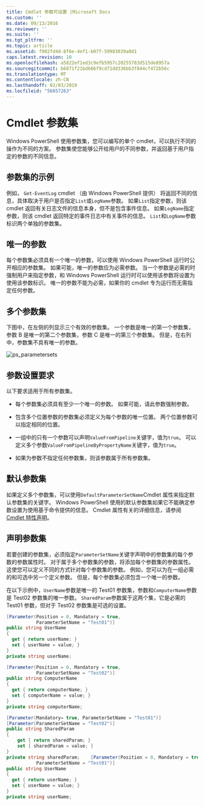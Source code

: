 ```yaml
---
title: Cmdlet 参数可设置 |Microsoft Docs
ms.custom: ''
ms.date: 09/13/2016
ms.reviewer: ''
ms.suite: ''
ms.tgt_pltfrm: ''
ms.topic: article
ms.assetid: f902fd4d-8f6e-4ef1-b07f-59983039a0d1
caps.latest.revision: 10
ms.openlocfilehash: a5822ef1ed3c9efb5957c20255783d515de8957a
ms.sourcegitcommit: b6871f21bd666f9cd71dd336bb3f844cf472b56c
ms.translationtype: MT
ms.contentlocale: zh-CN
ms.lasthandoff: 02/03/2019
ms.locfileid: "56857263"
---
```

# <a name="cmdlet-parameter-sets"></a>Cmdlet 参数集

Windows PowerShell 使用参数集，您可以编写的单个 cmdlet，可以执行不同的操作为不同的方案。 参数集使您能够公开给用户的不同参数，并返回基于用户指定的参数的不同信息。

## <a name="examples-of-parameter-sets"></a>参数集的示例

例如， `Get-EventLog` cmdlet （由 Windows PowerShell 提供） 将返回不同的信息，具体取决于用户是否指定`List`或`LogName`参数。 如果`List`指定参数，则该 cmdlet 返回有关日志文件的信息本身，但不是包含事件信息。 如果`LogName`指定参数，则该 cmdlet 返回特定的事件日志中有关事件的信息。 `List`和`LogName`参数标识两个单独的参数集。

## <a name="unique-parameter"></a>唯一的参数

每个参数集必须具有一个唯一的参数，可以使用 Windows PowerShell 运行时公开相应的参数集。 如果可能，唯一的参数应为必需参数。 当一个参数是必需的时强制用户来指定参数，和 Windows PowerShell 运行时可以使用该参数将设置为使用该参数标识。 唯一的参数不能为必需，如果你的 cmdlet 专为运行而无需指定任何参数。

## <a name="multiple-parameter-sets"></a>多个参数集

下图中，在左侧的列显示三个有效的参数集。 一个参数是唯一的第一个参数集，参数 B 是唯一的第二个参数集，参数 C 是唯一的第三个参数集。 但是，在右列中，参数集不具有唯一的参数。

![ps_parametersets](../media/ps-parametersets.gif)

## <a name="parameter-set-requirements"></a>参数设置要求

以下要求适用于所有参数集。

- 每个参数集必须具有至少一个唯一的参数。 如果可能，请此参数强制参数。

- 包含多个位置参数的参数集必须定义为每个参数的唯一位置。 两个位置参数可以指定相同的位置。

- 一组中的只有一个参数可以声明`ValueFromPipeline`关键字，值为`true`。 可以定义多个参数`ValueFromPipelineByPropertyName`关键字，值为`true`。

- 如果为参数不指定任何参数集，则该参数属于所有参数集。

## <a name="default-parameter-sets"></a>默认参数集

如果定义多个参数集，可以使用`DefaultParameterSetName`Cmdlet 属性来指定默认参数集的关键字。 Windows PowerShell 使用的默认参数集如果它不能确定参数设置为使用基于命令提供的信息。 Cmdlet 属性有关的详细信息，请参阅[Cmdlet 特性声明](./cmdlet-attribute-declaration.md)。

## <a name="declaring-parameter-sets"></a>声明参数集

若要创建的参数集，必须指定`ParameterSetName`关键字声明中的参数集的每个参数的参数属性时。 对于属于多个参数集的参数，将添加每个参数集的参数属性。 这使您可以定义不同的方式针对每个参数集的参数。 例如，您可以为在一组必需的和可选中另一个定义参数。 但是，每个参数集必须包含一个唯一的参数。

在以下示例中，`UserName`参数是唯一的 Test01 参数集，参数和`ComputerName`参数是 Test02 参数集的唯一参数。 `SharedParam`参数属于这两个集，它是必需的 Test01 参数，但对于 Test02 参数集是可选的设置。

```csharp
[Parameter(Position = 0, Mandatory = true,
           ParameterSetName = "Test01")]
public string UserName
{
  get { return userName; }
  set { userName = value; }
}
private string userName;

[Parameter(Position = 0, Mandatory = true,
           ParameterSetName = "Test02")]
public string ComputerName
{
  get { return computerName; }
  set { computerName = value; }
}
private string computerName;

[Parameter(Mandatory= true, ParameterSetName = "Test01")]
[Parameter(ParameterSetName = "Test02")]
public string SharedParam
{
    get { return sharedParam; }
    set { sharedParam = value; }
}
private string sharedParam;    [Parameter(Position = 0, Mandatory = true,
           ParameterSetName = "Test01")]
public string UserName
{
  get { return userName; }
  set { userName = value; }
}
private string userName;
```